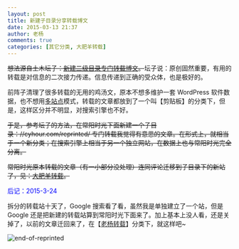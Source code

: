 ```yaml
---
layout: post
title: 新建子目录分享转载博文
date: 2015-03-13 21:37
author: 老杨
comments: true
categories: [其它分类, 大肥羊转载]
---
```

<del datetime="2015-03-23T17:20:54+00:00">想法源自土木坛子：<a href="https://tumutanzi.com/archives/12905" target="_blank">新建二级目录专门转载博文</a>。</del>坛子说：原创固然重要，有用的转载是对信息的二次接力传递。信息传递到正确的受众体，也是极好的。
<!--more-->
前阵子清理了很多转载的无用的鸡汤文，原本不想多维护一套 WordPress 软件数据，也不想用<a href="http://cyhour.com/138" target="_blank">多站点</a>模式，转载的文章都放到了一个叫【剪贴板】的分类下，但是，这样区分并不明显，对搜索引擎也不好。

<del datetime="2015-03-23T17:12:21+00:00">于是，参考坛子的方法，在常阳时光下面新建一个子目录：//cyhour.com/reprinted/ 专门转载我觉得有意思的文章。在形式上，就相当于一个新分类；在搜索引擎上相当于另一个独立网站，在数据上也与常阳时光完全分离。</del>

<del datetime="2015-03-23T17:23:18+00:00">常阳时光原本转载的文章（有一小部分没处理）连同评论迁移到子目录下的新站了，见：<a href="/" target="_blank">大肥羊转载</a>。</del>

<span style = "color:blue;">后记：2015-3-24</span>

拆分的转载站十天了，Google 搜索看了看，虽然我是单独建立了一个站，但是 Google 还是把新建的转载站算到常阳时光下面来了。加上基本上没人看，还是关掉了，以前的文章迁回来了，在【<a href="http://cyhour.com/category/reprinted" target="_blank">老杨转载</a>】分类下，就这样吧~

<img src="//cyhour.com/wp-content/uploads/2015/03/end-of-reprinted.png" alt=" end-of-reprinted " />

